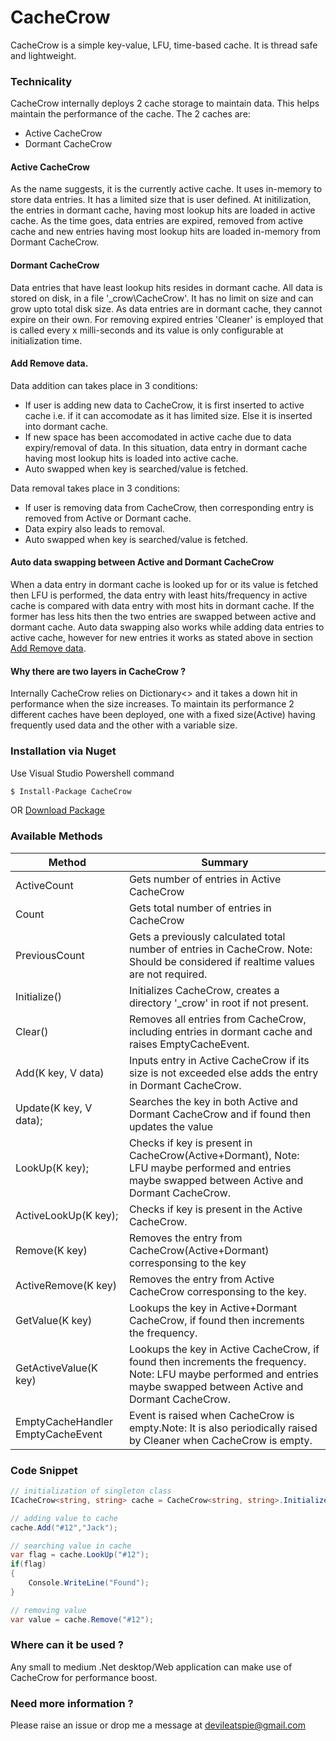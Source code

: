 # CacheCrow
CacheCrow is a simple key-value, LFU, time-based cache. It is thread safe and lightweight.

### Technicality
CacheCrow internally deploys 2 cache storage to maintain data. This helps maintain the performance of the cache.
The 2 caches are:
  - Active CacheCrow
  - Dormant CacheCrow


#### Active CacheCrow
As the name suggests, it is the currently active cache. It uses in-memory to store data entries. It has a limited size that is user defined. At initilization, the entries in dormant cache, having most lookup hits are loaded in active cache. As the time goes, data entries are expired, removed from active cache and new entries having most lookup hits are loaded in-memory from Dormant CacheCrow.

#### Dormant CacheCrow
Data entries that have least lookup hits resides in dormant cache. All data is stored on disk, in a file '\_crow\CacheCrow'. It has no limit on size and can grow upto total disk size. As data entries are in dormant cache, they cannot expire on their own. For removing expired entries 'Cleaner' is employed that is called every x milli-seconds and its value is only configurable at initialization time.

#### Add Remove data.
Data addition can takes place in 3 conditions:
 - If user is adding new data to CacheCrow, it is first inserted to active cache i.e. if it can accomodate as it has limited size. Else it is inserted into dormant cache.
 - If new space has been accomodated in active cache due to data expiry/removal of data. In this situation, data entry in dormant cache having most lookup hits is loaded into active cache.
 - Auto swapped when key is searched/value is fetched. 
 
Data removal takes place in 3 conditions:
 - If user is removing data from CacheCrow, then corresponding entry is removed from Active or Dormant cache.
 - Data expiry also leads to removal.
 - Auto swapped when key is searched/value is fetched.

####  Auto data swapping between Active and Dormant CacheCrow
When a data entry in dormant cache is looked up for or its value is fetched then LFU is performed, the data entry with least hits/frequency in active cache is compared with data entry with most hits in dormant cache. If the former has less hits then the two entries are swapped between active and dormant cache. Auto data swapping also works while adding data entries to active cache, however for new entries it works as stated above in section [Add Remove data](#Add-Remove-data).

#### Why there are two layers in CacheCrow ?
Internally CacheCrow relies on Dictionary<> and it takes a down hit in performance when the size increases. To maintain its performance 2 different caches have been deployed, one with a fixed size(Active) having frequently used data and the other with a variable size. 

### Installation via Nuget
Use Visual Studio Powershell command
```sh
$ Install-Package CacheCrow
```
OR
[Download Package](https://www.nuget.org/packages/CacheCrow)

### Available Methods
| Method | Summary |
| ------ | ------ |
| ActiveCount  | Gets number of entries in Active CacheCrow |
| Count  | Gets total number of entries in CacheCrow |
| PreviousCount  | Gets a previously calculated total number of entries in CacheCrow. Note: Should be considered if realtime values are not required. |
|Initialize()|Initializes CacheCrow, creates a directory '_crow' in root if not present.
| Clear() | Removes all entries from CacheCrow, including entries in dormant cache and raises EmptyCacheEvent. |
| Add(K key, V data) | Inputs entry in Active CacheCrow if its size is not exceeded else adds the entry in Dormant CacheCrow. |
| Update(K key, V data); | Searches the key in both Active and Dormant CacheCrow and if found then updates the value |
| LookUp(K key); |  Checks if key is present in CacheCrow(Active+Dormant), Note: LFU maybe performed and entries maybe swapped between Active and Dormant CacheCrow.
|ActiveLookUp(K key);|Checks if key is present in the Active CacheCrow.
|Remove(K key)|Removes the entry from CacheCrow(Active+Dormant) corresponsing to the key
|ActiveRemove(K key)| Removes the entry from Active CacheCrow corresponsing to the key.
|GetValue(K key)|Lookups the key in Active+Dormant CacheCrow, if found then increments the frequency.
|GetActiveValue(K key)|Lookups the key in Active CacheCrow, if found then increments the frequency. Note: LFU maybe performed and entries maybe swapped between Active and Dormant CacheCrow.
|EmptyCacheHandler EmptyCacheEvent|Event is raised when CacheCrow is empty.Note: It is also periodically raised by Cleaner when CacheCrow is empty.

### Code Snippet
```cs
// initialization of singleton class
ICacheCrow<string, string> cache = CacheCrow<string, string>.Initialize(1000);

// adding value to cache
cache.Add("#12","Jack");

// searching value in cache
var flag = cache.LookUp("#12");
if(flag)
{
    Console.WriteLine("Found");
}

// removing value
var value = cache.Remove("#12");

```
### Where can it be used ?
Any small to medium .Net desktop/Web application can make use of CacheCrow for performance boost.

### Need more information ?
Please raise an issue or drop me a message at devileatspie@gmail.com
